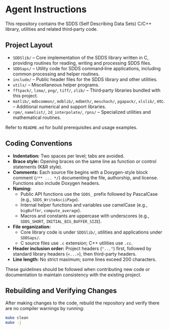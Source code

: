 # Agent Instructions

This repository contains the SDDS (Self Describing Data Sets) C/C++ library, utilities and related third‑party code.

## Project Layout
- `SDDSlib/` – Core implementation of the SDDS library written in C, providing routines for reading, writing and processing SDDS files.
- `SDDSaps/` – Utility code for SDDS command‑line applications, including common processing and helper routines.
- `include/` – Public header files for the SDDS library and other utilities.
- `utils/` – Miscellaneous helper programs.
- `fftpack/`, `lzma/`, `png/`, `tiff/`, `zlib/` – Third‑party libraries bundled with this project.
- `matlib/`, `mdbcommon/`, `mdblib/`, `mdbmth/`, `meschach/`, `pgapack/`, `xlslib/`, etc. – Additional numerical and support libraries.
- `rpm/`, `namelist/`, `2d_interpolate/`, `rpns/` – Specialized utilities and mathematical routines.

Refer to `README.md` for build prerequisites and usage examples.

## Coding Conventions
- **Indentation:** Two spaces per level; tabs are avoided.
- **Brace style:** Opening braces on the same line as function or control statements (K&R style).
- **Comments:** Each source file begins with a Doxygen-style block comment (`/** ... */`) documenting the file, authorship, and license. Functions also include Doxygen headers.
- **Naming:**
  - Public API functions use the `SDDS_` prefix followed by PascalCase (e.g., `SDDS_WriteAsciiPage`).
  - Internal helper functions and variables use camelCase (e.g., `bigBuffer`, `compute_average`).
  - Macros and constants are uppercase with underscores (e.g., `SDDS_SHORT`, `INITIAL_BIG_BUFFER_SIZE`).
- **File organization:**
  - Core library code is under `SDDSlib/`, utilities and applications under `SDDSaps/`.
  - C source files use `.c` extension; C++ utilities use `.cc`.
- **Header inclusion order:** Project headers (`"..."`) first, followed by standard library headers (`<...>`), then third-party headers.
- **Line length:** No strict maximum; some lines exceed 200 characters.

These guidelines should be followed when contributing new code or documentation to maintain consistency with the existing project.

## Rebuilding and Verifying Changes

After making changes to the code, rebuild the repository and verify there are no compiler warnings by running:

```bash
make clean
make -j
```
